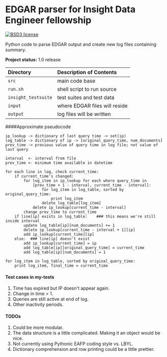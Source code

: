 EDGAR parser for Insight Data Engineer fellowship
=============

[![BSD3 license](https://img.shields.io/badge/license-BSD3-blue.svg)](https://github.com/ima-hima/insightData_edgar/blob/master/LICENSE)


Python code to parse EDGAR output and create new log files containing summary.

**Project status:** 1.0 release

| Directory           | Description of Contents
|:------------------- |:---------------------------------------- |
| `src`               | main code base                           |
| `run.sh`            | shell script to run source               |
| `insight_testsuite` | test suites and test data                |
| `input`             | where EDGAR files will reside            |
| `output`            | log files will be written                |


####Approximate pseudocode

    ip_lookup -> dictionary of last query time -> set(ip)
    log_table -> dictionary of ip -> [original_query_time, num_documents]
    prev_time -> previous value of query time in log file; not value of last query

    interval  <- interval from file
    prev_time <- minimum time available in datetime

    for each line in log, check current_time:
        if current_time's changed:
            for log_item in ip_lookup for each where query_time in
                [prev_time + 1 - interval, current_time - interval]:
                    for log_item in log_table, sorted by original_query_time:
                        print log_item
                    delete log_table[log_item]
                delete ip_lookup[current_time - interval]
            change prev_time to current_time
        if line[ip] exists in log_table:    ### this means we're still inside interval
            update log_table[ip][num_documents] += 1
            delete ip_lookup[current_time - interval + 1][ip]
            add ip_lookup[current_time][ip]
        else:  ### line[ip] doesn't exist
            add ip_lookup[current_time] = ip
            add log_table[ip][original_query_time] = current_time
            add log_table[ip][num_documents] = 1

    for log_item in log_table, sorted by original_query_time:
        print log_item, final_time = current_time

#### Test cases in my-tests

1. Time has expired but IP doesn't appear again.
1. Change in time > 1.
1. Queries are still active at end of log.
1. Other inactivity periods.


#### TODOs

1. Could be more modular.
1. The data structure is a little complicated. Making it an object would be nice.
1. Not currently using Pythonic EAFP coding style vs. LBYL.
1. Dictionary comprehension and row printing could be a little prettier.
